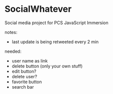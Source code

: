 # SocialWhatever
Social media project for PCS JavaScript Immersion


notes: 

* last update is being retweeted every 2 min

needed:
* user name as link
* delete button (only your own stuff)
* edit button?
* delete user?
* favorite button
* search bar

